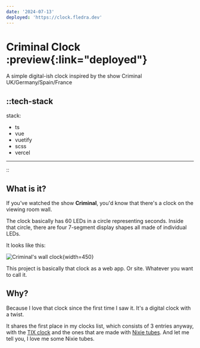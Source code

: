 ```yaml
---
date: '2024-07-13'
deployed: 'https://clock.fledra.dev'
---
```


# Criminal Clock :preview{:link="deployed"}

A simple digital-ish clock inspired by the show Criminal UK/Germany/Spain/France

::tech-stack
---
stack:

- ts
- vue
- vuetify
- scss
- vercel

---
::

## What is it?

If you've watched the show **Criminal**, you'd know that there's a clock on the viewing room wall.

The clock basically has 60 LEDs in a circle representing seconds. Inside that circle, there are four 7-segment display
shapes all made of individual LEDs.

It looks like this:

![Criminal's wall clock](v1727048035/fledra.dev/projects/criminal-clock/ovllcuuotokt04yl3ckx.jpg){width=450}

This project is basically that clock as a web app. Or site. Whatever you want to call it.

## Why?

Because I love that clock since the first time I saw it. It's a digital clock with a twist.

It shares the first place in my clocks list, which consists of 3 entries anyway, with the
[TIX clock](https://duckduckgo.com?q=tix+clock) and the ones that are made with [Nixie tubes]((https://en.wikipedia.org/wiki/Nixie_tube)).
And let me tell you, I love me some Nixie tubes.
